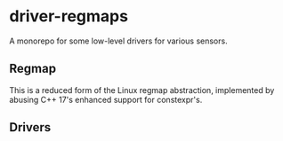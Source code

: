 # driver-regmaps
A monorepo for some low-level drivers for various sensors.

## Regmap
This is a reduced form of the Linux regmap abstraction, implemented
by abusing C++ 17's enhanced support for constexpr's.

## Drivers
